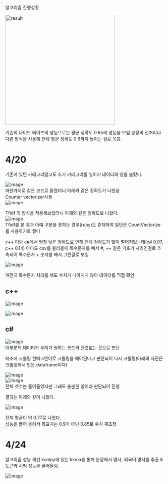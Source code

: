 알고리즘 진행상황

<img width="347" alt="result" src="https://github.com/MJU-Capstone-6/Algorithm/assets/54893409/1025d502-b5b7-4264-869f-33b340e58f1a">


기존의 나이브 베이즈의 성능으로는 평균 정확도 0.85의 성능을 보임 
문장의 전처리나 다른 방식을 사용해 전체 평균 정확도 0.9까지 높이는 걸로 목표

# 4/20 



기존에 있던 카테고리말고도 추가 카테고리를 넣어서 데이터의 양을 늘렸다.     

![image](https://github.com/MJU-Capstone-6/Algorithm/assets/54893409/5ce40680-9f8b-4881-b68e-9c691cb71667)  
마찬가지로 같은 코드로 돌렸더니 아래와 같은 정확도가 나왔음   
Counter vectorizer사용  
![image](https://github.com/MJU-Capstone-6/Algorithm/assets/54893409/5a7a8b6a-aeef-442e-84a3-fe6fe19bb1e4)  

Tfidf 의 방식을 적용해보았더니 아래와 같은 정확도로 나왔다.   
![image](https://github.com/MJU-Capstone-6/Algorithm/assets/54893409/06f9501e-3d41-4e87-98f8-2269dbb3fc22)   
Tfidf를 본 결과 아예 구분을 못하는 경우(ruby)도 존재하여 일단은 CountVectorize 를 사용하기로 했다



c++ 이랑 c#에서 엄청 낮은 정확도로 인해 전체 정확도가 많이 떨어져있는데(c# 0.07, c++ 0.14) 아마도 csv를 불러올때 특수문자를 빼서 #, ++ 같은 기호가 사라진걸로 추측되어 특수문자 + 숫자를 빼서 그런걸로 보임

![image](https://github.com/MJU-Capstone-6/Algorithm/assets/54893409/44136f93-b7d3-4e7a-b24c-a41a7661bd2d)

여전히 특수문자 처리를 해도 수치가 나아지지 않아 데이터를 직접 확인   
## c++ 
![image](https://github.com/MJU-Capstone-6/Algorithm/assets/54893409/35da1e7b-eb01-40fc-aca6-6b08e457f2cb)

![image](https://github.com/MJU-Capstone-6/Algorithm/assets/54893409/5668d3ba-0d73-4f21-94c3-aede69dd063a)  

## c# 
![image](https://github.com/MJU-Capstone-6/Algorithm/assets/54893409/543795f1-e08b-439e-b6de-86eaffaac83c)  
대부분의 데이터가 우리가 원하는 코드와 관련없는 것으로 판단

애초에 크롤링 할때 c언어로 크롤링을 해야된다고 판단되어 다시 크롤링(아래의 사진은 크롤링해서 만든 dataframe이다)  

![image](https://github.com/MJU-Capstone-6/Algorithm/assets/54893409/9b3aabf2-2f13-4e53-93d8-0cc6d8849b58)  
![image](https://github.com/MJU-Capstone-6/Algorithm/assets/54893409/3ae71000-f916-4674-8a7b-3a2e2e6aba7b)  
전체 갯수는 줄어들었지만 그래도 충분한 양이라 판단되어 진행  



결과는 아래와 같이 나왔다.   

![image](https://github.com/MJU-Capstone-6/Algorithm/assets/54893409/67012c45-e6f9-40ea-9d0d-69b7b36e6f4e)  

전체 평균이 약 0.77로 나왔다.   
성능을 끌어 올려서 목표치는 0.9가 아닌 0.85로 수치 재조정



# 4/24

알고리즘 성능 개선 
konlpy에 있는 kkma를 통해 문장에서 명사, 외국어 명사를 추출 & 토큰화 시켜 성능을 끌어올림.   

![image](https://github.com/MJU-Capstone-6/Algorithm/assets/54893409/07377cc3-ab4c-4b92-a1fb-6df5502c985d)
